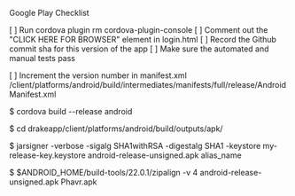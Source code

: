 Google Play Checklist

[ ] Run cordova plugin rm cordova-plugin-console
[ ] Comment out the "CLICK HERE FOR BROWSER" element in login.html
[ ] Record the Github commit sha for this version of the app
[ ] Make sure the automated and manual tests pass

[ ] Increment the version number in manifest.xml
/client/platforms/android/build/intermediates/manifests/full/release/AndroidManifest.xml

$ cordova build --release android

$ cd drakeapp/client/platforms/android/build/outputs/apk/

$ jarsigner -verbose -sigalg SHA1withRSA -digestalg SHA1 -keystore my-release-key.keystore android-release-unsigned.apk alias_name

$ $ANDROID_HOME/build-tools/22.0.1/zipalign -v 4 android-release-unsigned.apk Phavr.apk